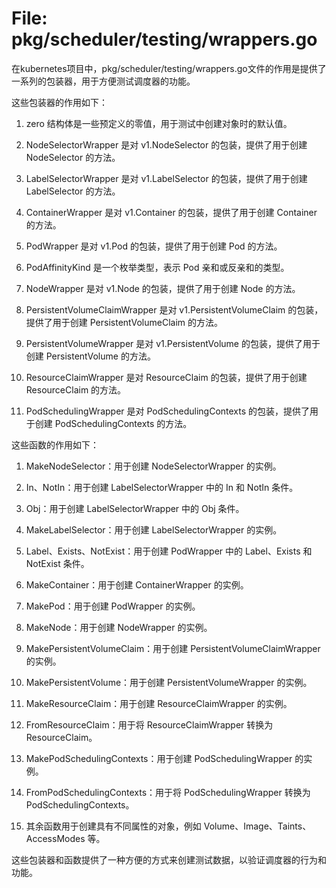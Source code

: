 # File: pkg/scheduler/testing/wrappers.go

在kubernetes项目中，pkg/scheduler/testing/wrappers.go文件的作用是提供了一系列的包装器，用于方便测试调度器的功能。

这些包装器的作用如下：

1. zero 结构体是一些预定义的零值，用于测试中创建对象时的默认值。

2. NodeSelectorWrapper 是对 v1.NodeSelector 的包装，提供了用于创建 NodeSelector 的方法。

3. LabelSelectorWrapper 是对 v1.LabelSelector 的包装，提供了用于创建 LabelSelector 的方法。

4. ContainerWrapper 是对 v1.Container 的包装，提供了用于创建 Container 的方法。

5. PodWrapper 是对 v1.Pod 的包装，提供了用于创建 Pod 的方法。

6. PodAffinityKind 是一个枚举类型，表示 Pod 亲和或反亲和的类型。

7. NodeWrapper 是对 v1.Node 的包装，提供了用于创建 Node 的方法。

8. PersistentVolumeClaimWrapper 是对 v1.PersistentVolumeClaim 的包装，提供了用于创建 PersistentVolumeClaim 的方法。

9. PersistentVolumeWrapper 是对 v1.PersistentVolume 的包装，提供了用于创建 PersistentVolume 的方法。

10. ResourceClaimWrapper 是对 ResourceClaim 的包装，提供了用于创建 ResourceClaim 的方法。

11. PodSchedulingWrapper 是对 PodSchedulingContexts 的包装，提供了用于创建 PodSchedulingContexts 的方法。

这些函数的作用如下：

1. MakeNodeSelector：用于创建 NodeSelectorWrapper 的实例。

2. In、NotIn：用于创建 LabelSelectorWrapper 中的 In 和 NotIn 条件。

3. Obj：用于创建 LabelSelectorWrapper 中的 Obj 条件。

4. MakeLabelSelector：用于创建 LabelSelectorWrapper 的实例。

5. Label、Exists、NotExist：用于创建 PodWrapper 中的 Label、Exists 和 NotExist 条件。

6. MakeContainer：用于创建 ContainerWrapper 的实例。

7. MakePod：用于创建 PodWrapper 的实例。

8. MakeNode：用于创建 NodeWrapper 的实例。

9. MakePersistentVolumeClaim：用于创建 PersistentVolumeClaimWrapper 的实例。

10. MakePersistentVolume：用于创建 PersistentVolumeWrapper 的实例。

11. MakeResourceClaim：用于创建 ResourceClaimWrapper 的实例。

12. FromResourceClaim：用于将 ResourceClaimWrapper 转换为 ResourceClaim。

13. MakePodSchedulingContexts：用于创建 PodSchedulingWrapper 的实例。

14. FromPodSchedulingContexts：用于将 PodSchedulingWrapper 转换为 PodSchedulingContexts。

15. 其余函数用于创建具有不同属性的对象，例如 Volume、Image、Taints、AccessModes 等。

这些包装器和函数提供了一种方便的方式来创建测试数据，以验证调度器的行为和功能。

